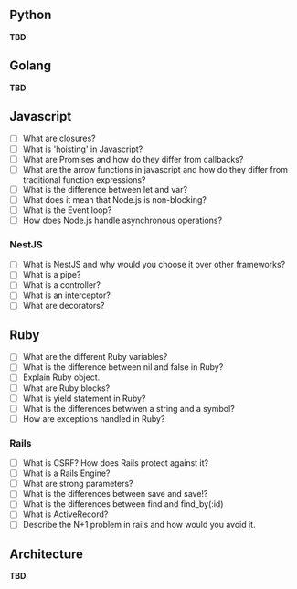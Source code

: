 ## Python
**TBD**

## Golang
**TBD**

## Javascript

- [ ] What are closures?
- [ ] What is 'hoisting' in Javascript?
- [ ] What are Promises and how do they differ from callbacks?
- [ ] What are the arrow functions in javascript and how do they differ from traditional function expressions?
- [ ] What is the difference between let and var?
- [ ] What does it mean that Node.js is non-blocking?
- [ ] What is the Event loop?
- [ ] How does Node.js handle asynchronous operations?

### NestJS ###
  - [ ] What is NestJS and why would you choose it over other frameworks?
  - [ ] What is a pipe?
  - [ ] What is a controller?
  - [ ] What is an interceptor?
  - [ ] What are decorators?

## Ruby

- [ ] What are the different Ruby variables?
- [ ] What is the difference between nil and false in Ruby?
- [ ] Explain Ruby object.
- [ ] What are Ruby blocks?
- [ ] What is yield statement in Ruby?
- [ ] What is the differences betwwen a string and a symbol?
- [ ] How are exceptions handled in Ruby?

### Rails

- [ ] What is CSRF? How does Rails protect against it?
- [ ] What is a Rails Engine?
- [ ] What are strong parameters?
- [ ] What is the differences between save and save!?
- [ ] What is the differences between find and find_by(:id)
- [ ] What is ActiveRecord?
- [ ] Describe the N+1 problem in rails and how would you avoid it.

## Architecture
**TBD**

